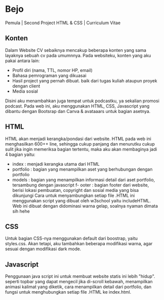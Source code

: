 # Bejo
Pemula | Second Project HTML & CSS | Curriculum Vitae

## Konten
Dalam Website CV sebaiknya mencakup beberapa konten yang sama layaknya sebuah cv pada umumnnya. Pada websiteku, konten yang aku pakai antara lain:
- Profil diri (nama, TTL, nomor HP, email)
- Bahasa pemrograman yang dikuasai
- Hasil project yang pernah dibuat. baik dari tugas kuliah ataupun proyek dengan client
- Media sosial

Disini aku menambahkan juga tempat untuk podcastku, ya sekalian promosi podcast. Pada web ini, aku menggunakan HTML, CSS, Javascript yang dibantu dengan Bootsrap dan Canva & avataaars untuk bagian asetnya.

## HTML
HTML akan menjadi kerangka/pondasi dari website. HTML pada web ini menghasilkan 600++ line, sehingga cukup panjang dan menurutku cukup sulit jika ingin memeriksa bagian tertentu, maka aku akan membaginya jadi 4 bagian yaitu:
- index : menjadi kerangka utama dari HTML
- portfolio : bagian yang menampilkan aset yang berhubungan dengan portfolio
- models : bagian yang menampilkan informasi detail dari aset portfolio, tersambung dengan javascript
f- ooter : bagian footer dari website, berisi lokasi pembuatan, copyright dan sosial media yang bisa dikunjungi
Cara untuk menyambungkan setiap file .HTML ini menggunakan script yang dibuat oleh w3school yaitu includeHTML. Web ini dibuat dengan didominasi warna gelap, soalnya nyaman dimata sih hehe

## CSS
Untuk bagian CSS-nya menggunakan default dari boostrap, yaitu styles.css. Akan tetapi, aku tambahkan beberapa modifikasi warna, agar sesuai dengan modifikasi dark mode.

## Javascript
Penggunaan java script ini untuk membuat website statis ini lebih "hidup". seperti topbar yang dapat mengecil jika di-scroll kebawah, menampilkan animasi kalimat yang diketik, cara menampilkan detail dari portfolio, dan fungsi untuk menghubungkan setiap file .HTML ke index.html.
